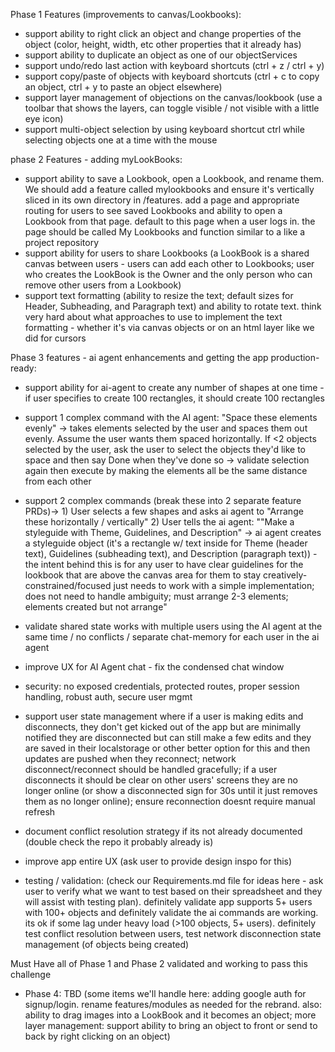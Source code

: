 Phase 1 Features (improvements to canvas/Lookbooks):

- support ability to right click an object and change properties of the object (color, height, width, etc other properties that it already has)
- support ability to duplicate an object as one of our objectServices 
- support undo/redo last action with keyboard shortcuts (ctrl + z / ctrl + y)
- support copy/paste of objects with keyboard shortcuts (ctrl + c to copy an object, ctrl + y to paste an object elsewhere)
- support layer management of objections on the canvas/lookbook (use a toolbar that shows the layers, can toggle visible / not visible with a little eye icon)
- support multi-object selection by using keyboard shortcut ctrl while selecting objects one at a time with the mouse 

phase 2 Features - adding myLookBooks:
- support ability to save a Lookbook, open a Lookbook, and rename them. We should add a feature called mylookbooks and ensure it's vertically sliced in its own directory in /features. add a page and appropriate routing for users to see saved Lookbooks and ability to open a Lookbook from that page. default to this page when a user logs in. the page should be called My Lookbooks and function similar to a like a project repository
- support ability for users to share Lookbooks (a LookBook is a shared canvas between users - users can add each other to Lookbooks; user who creates the LookBook is the Owner and the only person who can remove other users from a Lookbook) 
- support text formatting (ability to resize the text; default sizes for Header, Subheading, and Paragraph text) and ability to rotate text. think very hard about what approaches to use to implement the text formatting - whether it's via canvas objects or on an html layer like we did for cursors 

Phase 3 features - ai agent enhancements and getting the app production-ready:
- support ability for ai-agent to create any number of shapes at one time - if user specifies to create 100 rectangles, it should create 100 rectangles 
-  support 1 complex command with the AI agent: "Space these elements evenly" -> takes elements selected by the user and spaces them out evenly. Assume the user wants them spaced horizontally. If <2 objects selected by the user, ask the user to select the objects they'd like to space and then say Done when they've done so -> validate selection again then execute by making the elements all be the same distance from each other
- support 2 complex commands (break these into 2 separate feature PRDs)-> 1) User selects a few shapes and asks ai agent to "Arrange these horizontally / vertically"  2) User tells the ai agent: ""Make a styleguide with Theme, Guidelines, and Description" -> ai agent creates a styleguide object (it's a rectangle w/ text inside for Theme (header text), Guidelines (subheading text), and Description (paragraph text)) - the intent behind this is for any user to have clear guidelines for the lookbook that are above the canvas area for them to stay creatively-constrained/focused
just needs to work with a simple implementation; does not need to handle ambiguity; must arrange 2-3 elements; elements created but not arrange"
- validate shared state works with multiple users using the AI agent at the same time / no conflicts / separate chat-memory for each user in the ai agent
- improve UX for AI Agent chat - fix the condensed chat window
- security: no exposed credentials, protected routes, proper session handling, robust auth, secure user mgmt
- support user state management where if a user is making edits and disconnects, they don't get kicked out of the app but are minimally notified they are disconnected but can still make a few edits and they are saved in their localstorage or other better option for this and then updates are pushed when they reconnect; network disconnect/reconnect should be handled gracefully; if a user disconnects it should be clear on other users' screens they are no longer online (or show a disconnected sign for 30s until it just removes them as no longer online); ensure reconnection doesnt require manual refresh 
- document conflict resolution strategy if its not already documented (double check the repo it probably already is)
- improve app entire UX (ask user to provide design inspo for this)


- testing / validation: (check our Requirements.md file for ideas here - ask user to verify what we want to test based on their spreadsheet and they will assist with testing plan). definitely validate app supports 5+ users with 100+ objects and definitely validate the ai commands are working. its ok if some lag under heavy load (>100 objects, 5+ users). definitely test conflict resolution between users, test network disconnection state management (of objects being created)

Must Have all of Phase 1 and Phase 2 validated and working to pass this challenge

- Phase 4: TBD (some items we'll handle here: adding google auth for signup/login. rename features/modules as needed for the rebrand. also: ability to drag images into a LookBook and it becomes an object; more layer management: support ability to bring an object to front or send to back by right clicking on an object)